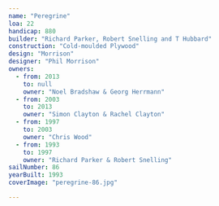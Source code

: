 ```yaml
---
name: "Peregrine"
loa: 22
handicap: 880
builder: "Richard Parker, Robert Snelling and T Hubbard"
construction: "Cold-moulded Plywood"
design: "Morrison"
designer: "Phil Morrison"
owners:
  - from: 2013
    to: null
    owner: "Noel Bradshaw & Georg Herrmann"
  - from: 2003
    to: 2013
    owner: "Simon Clayton & Rachel Clayton"
  - from: 1997
    to: 2003
    owner: "Chris Wood"
  - from: 1993
    to: 1997
    owner: "Richard Parker & Robert Snelling"
sailNumber: 86
yearBuilt: 1993
coverImage: "peregrine-86.jpg"

---
```

